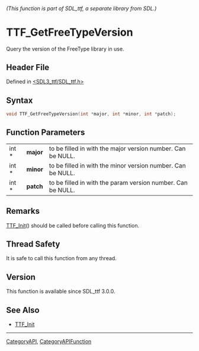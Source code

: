 ###### (This function is part of SDL_ttf, a separate library from SDL.)
# TTF_GetFreeTypeVersion

Query the version of the FreeType library in use.

## Header File

Defined in [<SDL3_ttf/SDL_ttf.h>](https://github.com/libsdl-org/SDL_ttf/blob/main/include/SDL3_ttf/SDL_ttf.h)

## Syntax

```c
void TTF_GetFreeTypeVersion(int *major, int *minor, int *patch);
```

## Function Parameters

|       |           |                                                             |
| ----- | --------- | ----------------------------------------------------------- |
| int * | **major** | to be filled in with the major version number. Can be NULL. |
| int * | **minor** | to be filled in with the minor version number. Can be NULL. |
| int * | **patch** | to be filled in with the param version number. Can be NULL. |

## Remarks

[TTF_Init](TTF_Init)() should be called before calling this function.

## Thread Safety

It is safe to call this function from any thread.

## Version

This function is available since SDL_ttf 3.0.0.

## See Also

- [TTF_Init](TTF_Init)

----
[CategoryAPI](CategoryAPI), [CategoryAPIFunction](CategoryAPIFunction)

